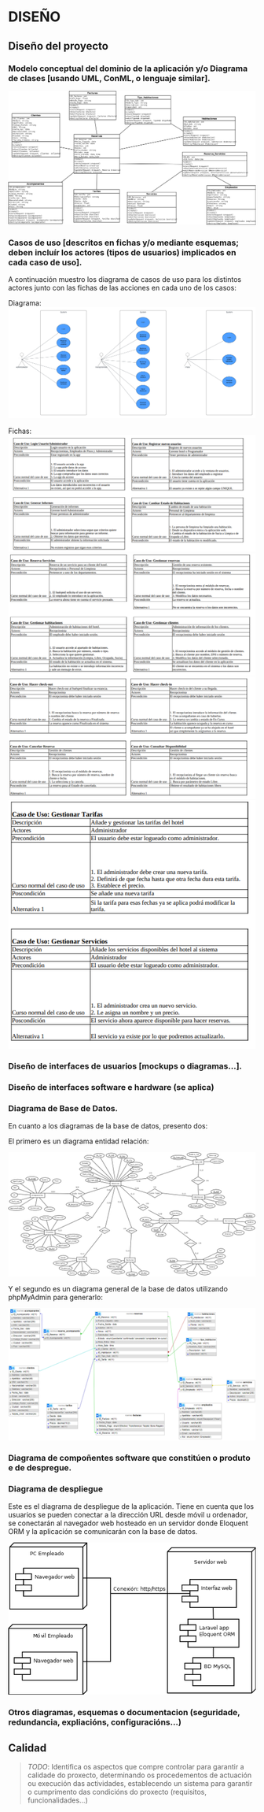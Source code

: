 # DISEÑO

## Diseño del proyecto 

### Modelo conceptual del dominio de la aplicación y/o Diagrama de clases [usando UML, ConML, o lenguaje similar].

![Diagrama de clases](doc/img/UMLPMS.png)

### Casos de uso [descritos en fichas y/o mediante esquemas; deben incluír los actores (tipos de usuarios) implicados en cada caso de uso].

A continuación muestro los diagrama de casos de uso para los distintos actores junto con las fichas de las acciones en cada uno de los casos:

Diagrama: 
![Casos de Uso Diagrama](doc/img/CasosdeUso.png)

Fichas:
![Casos Uso 1](doc/img/CasoUso1.png)
![Casos Uso 2](doc/img/CasoUso2.png)
![Casos Uso 3](doc/img/CasoUso3.png)
![Casos Uso 4](doc/img/CasoUso4.png)

### Diseño de interfaces de usuarios [mockups o diagramas...].

### Diseño de interfaces software e hardware (se aplica)

### Diagrama de Base de Datos.

En cuanto a los diagramas de la base de datos, presento dos:

El primero es un diagrama entidad relación:

![Diagrama ER Chen](doc/img/DiagramaER.png)

Y el segundo es un diagrama general de la base de datos utilizando phpMyAdmin para generarlo:

![Diagrama BD](doc/img/DiagramaBD.png)

### Diagrama de compoñentes software que constitúen o produto e de despregue.

### Diagrama de despliegue

Este es el diagrama de despliegue de la aplicación. Tiene en cuenta que los usuarios se pueden conectar a la dirección URL desde móvil u ordenador, se conectarán al navegador web hosteado en un servidor donde Eloquent ORM y la aplicación se comunicarán con la base de datos.

![Diagrama de despliegue](doc/img/Despliegue.png)

### Otros diagramas, esquemas o documentacion (seguridade, redundancia, expliacións, configuracións...)

## Calidad

> *TODO*: Identifica os aspectos que compre controlar para garantir a calidade do proxecto, determinando os procedementos de actuación ou execución das actividades, establecendo un sistema para garantir o cumprimento das condicións do proxecto (requisitos, funcionalidades...)
